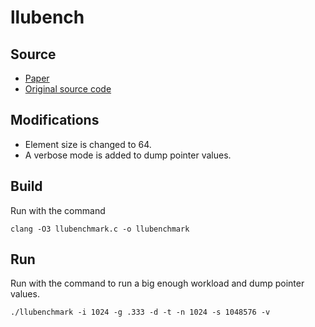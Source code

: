 # llubench #
## Source ## 
 - [Paper](http://zilles.cs.illinois.edu/papers/health.pdf) 
 - [Original source code](http://zilles.cs.illinois.edu/papers/llubenchmark.c)
 
## Modifications ##
 - Element size is changed to 64. 
 - A verbose mode is added to dump pointer values. 

## Build ## 
Run with the command
```
clang -O3 llubenchmark.c -o llubenchmark
```

## Run ## 
Run with the command to run a big enough workload and dump pointer values. 
```
./llubenchmark -i 1024 -g .333 -d -t -n 1024 -s 1048576 -v
```


